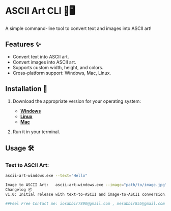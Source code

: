 # ASCII Art CLI 🎨🖥️

A simple command-line tool to convert text and images into ASCII art!

## Features ✨
- Convert text into ASCII art.
- Convert images into ASCII art.
- Supports custom width, height, and colors.
- Cross-platform support: Windows, Mac, Linux.

## Installation 🚀
1. Download the appropriate version for your operating system:
   - **[Windows](https://github.com/yourusername/your-repo/releases/download/v1.0/ascii-art-windows.exe)**
   - **[Linux](https://github.com/yourusername/your-repo/releases/download/v1.0/ascii-art-linux)**
   - **[Mac](https://github.com/yourusername/your-repo/releases/download/v1.0/ascii-art-mac)**

2. Run it in your terminal.

## Usage 🛠️
### Text to ASCII Art:
```bash
ascii-art-windows.exe --text="Hello"

Image to ASCII Art:   ascii-art-windows.exe --image="path/to/image.jpg" --width=80 --height=40 --color=true
Changelog 📦
v1.0: Initial release with text-to-ASCII and image-to-ASCII conversion.

##Feel Free Contact me: iosabbir7890@gmail.com , mesabbir855@gmail.com
                      
